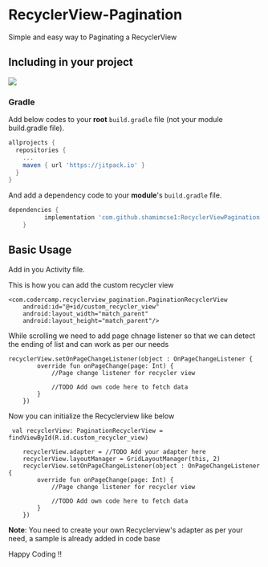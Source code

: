 # RecyclerView-Pagination
Simple and easy way to Paginating a RecyclerView

## Including in your project
[![](https://jitpack.io/v/shamimcse1/RecyclerViewPagination.svg)](https://jitpack.io/#shamimcse1/RecyclerViewPagination)

### Gradle
Add below codes to your **root** `build.gradle` file (not your module build.gradle file).
```gradle
allprojects {
  repositories {
    ...
    maven { url 'https://jitpack.io' }
  }
}
```
And add a dependency code to your **module**'s `build.gradle` file.
```gradle
dependencies {
	      implementation 'com.github.shamimcse1:RecyclerViewPagination:1.0.0'
	}
```

## Basic Usage
Add in you Activity file.

This is how you can add the custom recycler view

    <com.codercamp.recyclerview_pagination.PaginationRecyclerView
        android:id="@+id/custom_recycler_view"
        android:layout_width="match_parent"
        android:layout_height="match_parent"/>


While scrolling we need to add page chnage listener so that we can detect the ending of list and can work as per our needs

    recyclerView.setOnPageChangeListener(object : OnPageChangeListener {
            override fun onPageChange(page: Int) {
                //Page change listener for recycler view
                
                //TODO Add own code here to fetch data
            }
        })

Now you can initialize the Recyclerview like below

     val recyclerView: PaginationRecyclerView = findViewById(R.id.custom_recycler_view)

        recyclerView.adapter = //TODO Add your adapter here
        recyclerView.layoutManager = GridLayoutManager(this, 2)
        recyclerView.setOnPageChangeListener(object : OnPageChangeListener {
            override fun onPageChange(page: Int) {
                //Page change listener for recycler view
              
                //TODO Add own code here to fetch data
            }
        })

**Note**: You need to create your own Recyclerview's adapter as per your need, a sample is already added in code base

Happy Coding !!
